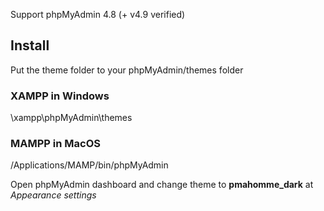 Support phpMyAdmin 4.8 (+ v4.9 verified)

## Install

Put the theme folder to your phpMyAdmin/themes folder
### XAMPP in Windows
\xampp\phpMyAdmin\themes
### MAMPP in MacOS
/Applications/MAMP/bin/phpMyAdmin

Open phpMyAdmin dashboard and change theme to **pmahomme_dark** at *Appearance settings*
